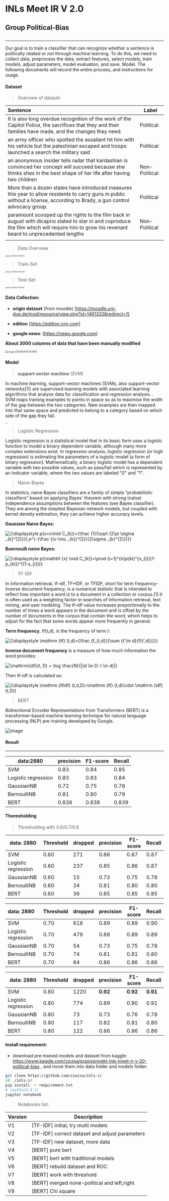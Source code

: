 # INLs Meet IR V 2.0

## 																														Group Political-Bias

## 															

---

Our goal is to train a classifier that can recognize whether a sentence is politically related or not through machine learning. To do this, we need to collect data, preprocess the data, extract features, select models, train models, adjust parameters, model evaluation, and save. Model.
The following documents will record the entire process, and instructions for usage.

#### Dataset

> Overview of dataset:

| Sentence                                                     | Label         |
| :----------------------------------------------------------- | ------------- |
| It is also long overdue recognition of the work of the Capitol Police, the sacrifices that they and their families have made, and the changes they need. | Political     |
| an army officer who spotted the assailant hit him with his vehicle but the palestinian escaped and troops launched a search the military said | Political     |
| an anonymous insider tells radar that kardashian is convinced her concept will succeed because she thinks shes in the best shape of her life after having two children | Non-Political |
| More than a dozen states have introduced measures this year to allow residents to carry guns in public without a license, according to Brady, a gun control advocacy group. | Political     |
| paramount scooped up the rights to the film back in august with dicaprio slated to star in and coproduce the film which will require him to grow his revenant beard to unprecedented lengths | Non-Political |
|                                                              |               |

> Data Overview

<img src="https://github.com/zzuisa/inls-ir/blob/master/img/1.png" alt="image-20210923220928545" style="zoom:30%;" />

> Train-Set

<img src="https://github.com/zzuisa/inls-ir/blob/master/img/2.png" alt="image-20210923220950206" style="zoom:30%;" />

> Test-Set

<img src="https://github.com/zzuisa/inls-ir/blob/master/img/3.png" alt="image-20210923221009862" style="zoom:30%;" />

#### Data Collection:

- **origin dataset** (from moodle) [https://moodle.uni-due.de/mod/resource/view.php?id=1461332&redirect=1]

- **edition** [https://edition.cnn.com]

- **google news**: [https://news.google.com]

**About 3000 columns of data that have been manually modified**

<img src="https://github.com/zzuisa/inls-ir/blob/master/img/4.png" alt="image-20210926170752983" style="zoom:50%;" />







#### Model

> **support vector machine** (SVM)

In machine learning, support-vector machines (SVMs, also support-vector networks[1]) are supervised learning models with associated learning algorithms that analyze data for classification and regression analysis. . SVM maps training examples to points in space so as to maximise the width of the gap between the two categories. New examples are then mapped into that same space and predicted to belong to a category based on which side of the gap they fall.

<img src="https://gitee.com/internet_plus/inls-meet-ir/blob/master/img/5.png" alt="img" style="zoom:18%;" />

> Logistic Regression

Logistic regression is a statistical model that in its basic form uses a logistic function to model a binary dependent variable, although many more complex extensions exist. In regression analysis, logistic regression (or logit regression) is estimating the parameters of a logistic model (a form of binary regression). Mathematically, a binary logistic model has a dependent variable with two possible values, such as pass/fail which is represented by an indicator variable, where the two values are labeled "0" and "1". 





> Naive-Bayes

In statistics, naive Bayes classifiers are a family of simple "probabilistic classifiers" based on applying Bayes' theorem with strong (naïve) independence assumptions between the features (see Bayes classifier). They are among the simplest Bayesian network models, but coupled with kernel density estimation, they can achieve higher accuracy levels.

**Gaussian Naive Bayes:**

![{\displaystyle p(x=v\mid C_{k})={\frac {1}{\sqrt {2\pi \sigma _{k}^{2}}}}\,e^{-{\frac {(v-\mu _{k})^{2}}{2\sigma _{k}^{2}}}}}](https://wikimedia.org/api/rest_v1/media/math/render/svg/685339e22f57b18d804f2e0a9c507421da59e2ab)

**Buernoulli naive Bayes:** 

![{\displaystyle p(\mathbf {x} \mid C_{k})=\prod _{i=1}^{n}p_{ki}^{x_{i}}(1-p_{ki})^{(1-x_{i})}}](https://wikimedia.org/api/rest_v1/media/math/render/svg/2b23b8affe1fa31b1ce499d5d2944d9763ff2e6e)

> TF-IDF

In information retrieval, tf–idf, TF*IDF, or TFIDF, short for term frequency–inverse document frequency, is a numerical statistic that is intended to reflect how important a word is to a document in a collection or corpus.[1] It is often used as a weighting factor in searches of information retrieval, text mining, and user modeling. The tf–idf value increases proportionally to the number of times a word appears in the document and is offset by the number of documents in the corpus that contain the word, which helps to adjust for the fact that some words appear more frequently in general.

**Term frequency**, tf(*t*,*d*), is the frequency of term *t*:

![{\displaystyle \mathrm {tf} (t,d)={\frac {f_{t,d}}{\sum _{t'\in d}{f_{t',d}}}}}](https://wikimedia.org/api/rest_v1/media/math/render/svg/dd4f8a91dd0d28a11c00c94a13a315a5b49a8070)

 **Inverse document frequency** is a measure of how much information the word provides:

![ \mathrm{idf}(t, D) =  \log \frac{N}{|\{d \in D: t \in d\}|}](https://wikimedia.org/api/rest_v1/media/math/render/svg/ac67bc0f76b5b8e31e842d6b7d28f8949dab7937)

Then tf–idf is calculated as:

![{\displaystyle \mathrm {tfidf} (t,d,D)=\mathrm {tf} (t,d)\cdot \mathrm {idf} (t,D)}](https://wikimedia.org/api/rest_v1/media/math/render/svg/10109d0e60cc9d50a1ea2f189bac0ac29a030a00)

> BERT

Bidirectional Encoder Representations from Transformers (BERT) is a transformer-based machine learning technique for natural language processing (NLP) pre-training developed by Google.

![image](https://habrastorage.org/getpro/habr/post_images/2bd/0ba/1c4/2bd0ba1c4fb80fe4d771f555168c9ff0.png)



#### Result

---

| data:2880           | precision | F1-score | Recall |
| ------------------- | --------- | -------- | ------ |
| SVM                 | 0.83      | 0.84     | 0.85   |
| Logistic regression | 0.83      | 0.83     | 0.84   |
| GaussianNB          | 0.72      | 0.75     | 0.78   |
| BernoulliNB         | 0.81      | 0.80     | 0.79   |
| BERT                | 0.838     | 0.838    | 0.839  |



#### Theresholding

> Thresholding with 0.6/0.7/0.8

| data: 2880          | Threshold | dropped | precision | F1-score | Recall |
| ------------------- | --------- | ------- | --------- | -------- | ------ |
| SVM                 | 0.60      | 271     | 0.86      | 0.87     | 0.87   |
| Logistic regression | 0.60      | 237     | 0.85      | 0.86     | 0.87   |
| GaussianNB          | 0.60      | 15      | 0.73      | 0.75     | 0.78   |
| BernoulliNB         | 0.60      | 34      | 0.81      | 0.80     | 0.80   |
| BERT                | 0.60      | 36      | 0.85      | 0.85     | 0.85   |



| data: 2880          | Threshold | dropped | precision | F1-score | Recall |
| :------------------ | --------- | ------- | --------- | -------- | ------ |
| SVM                 | 0.70      | 618     | 0.89      | 0.89     | 0.90   |
| Logistic regression | 0.70      | 479     | 0.88      | 0.89     | 0.89   |
| GaussianNB          | 0.70      | 54      | 0.73      | 0.75     | 0.78   |
| BernoulliNB         | 0.70      | 74      | 0.81      | 0.81     | 0.80   |
| BERT                | 0.70      | 84      | 0.86      | 0.86     | 0.86   |



| data: 2880          | Threshold | dropped | precision | F1-score | Recall   |
| ------------------- | --------- | ------- | --------- | -------- | -------- |
| SVM                 | 0.80      | 1220    | **0.92**  | **0.92** | **0.91** |
| Logistic regression | 0.80      | 774     | 0.89      | 0.90     | 0.91     |
| GaussianNB          | 0.80      | 73      | 0.73      | 0.76     | 0.78     |
| BernoulliNB         | 0.80      | 117     | 0.82      | 0.81     | 0.80     |
| BERT                | 0.80      | 122     | 0.86      | 0.86     | 0.86     |



#### Install requirement:

- download  pre-trained models and dataset from kaggle: https://www.kaggle.com/zzuisa/praxisprojekt-inls-meet-ir-v-20-political-bias , and move them into data folder and models folder.

```bash
git clone https://github.com/zzuisa/inls-ir
cd ./inls-ir
pip install -r requirement.txt
# (python3.8.5)  
jupyter notebook
```

> Notebooks list:

| Version | Description                                    |
| ------- | ---------------------------------------------- |
| V1      | [TF-IDF] initial, try multi models             |
| V2      | [TF-IDF] correct dataset and adjust parameters |
| V3      | [TF-IDF] new dataset, more data                |
| V4      | [BERT] pure bert                               |
| V5      | [BERT] bert with traditional models            |
| V6      | [BERT] rebuild dataset and ROC                 |
| V7      | [BERT] work with threshold                     |
| V8      | [BERT] merged none-political and left,right    |
| V9      | [BERT] Chi square                              |



